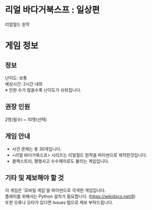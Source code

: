 # 리얼 바다거북스프 : 일상편
리얼월드 원작

# 게임 정보
## 정보
난이도: 보통<br>
예상시간: 2시간 내외<br>
※ 인원 수가 많을수록 난이도가 쉬워집니다.<br>

## 권장 인원
2명(필수) ~ 10명(선택)<br>

## 게임 안내
- 사건 문제는 총 30개입니다.
- <리얼 바다거북스프> 시리즈는 리얼월드 원작을 파이썬으로 제작한것입니다.
- 블랙스토리, 평행사고 수수께끼로도 불리는 게임입니다.

## 기타 및 제보해야 할 것
이 게임은 '모바일 게임'을 파이썬으로 각색한 게임입니다.<br>
플레이를 위해서는 Python 설치가 필요합니다. (https://wikidocs.net/8)<br>
또한 오류나 오타가 있다면 Issues 탭으로 제보 부탁드립니다.
